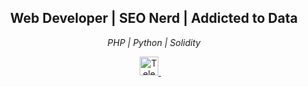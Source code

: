<h2 align="center">Web Developer | SEO Nerd | Addicted to Data</h2>
<p align="center"><i>PHP | Python | Solidity</i><p>

<div align="center">
    <a href="https://t.me/wjhames">
        <img src="https://cdn-icons-png.flaticon.com/512/2111/2111646.png" alt="Telegram" height="30" width="30">
    </a> &nbsp;&nbsp;&nbsp;
</div>
